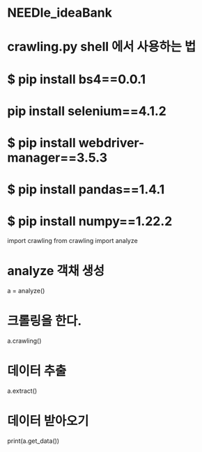 # NEEDle_ideaBank


# crawling.py shell 에서 사용하는 법
# $ pip install bs4==0.0.1
# pip install selenium==4.1.2
# $ pip install webdriver-manager==3.5.3
# $ pip install pandas==1.4.1
# $ pip install numpy==1.22.2

import crawling
from crawling import analyze

# analyze 객채 생성
a = analyze()

# 크롤링을 한다.
a.crawling()

# 데이터 추출
a.extract()

# 데이터 받아오기
print(a.get_data())
